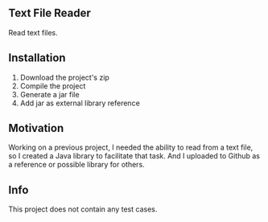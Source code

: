 <h2>Text File Reader</h2>
Read text files.

<h2>Installation</h2>
<ol>
  <li>Download the project's zip</li>
  <li>Compile the project</li>
  <li>Generate a jar file</li>
  <li>Add jar as external library reference</li>
</ol>

<h2>Motivation</h2>
Working on a previous project, I needed the ability to read from a text file, so I created a Java library to facilitate that task. And I uploaded to Github as a reference or possible library for others.

<h2>Info</h2>
This project does not contain any test cases.
